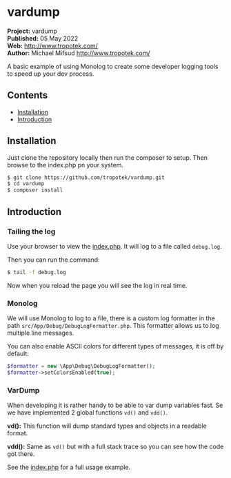 # vardump

__Project:__ vardump  
__Published:__ 05 May 2022  
__Web:__ <http://www.tropotek.com/>  
__Author:__ Michael Mifsud <http://www.tropotek.com/>  

A basic example of using Monolog to create some developer 
logging tools to speed up your dev process.

## Contents

- [Installation](#installation)
- [Introduction](#introduction)

## Installation

Just clone the repository locally then run the composer to setup.
Then browse to the index.php pn your system.

~~~bash
$ git clone https://github.com/tropotek/vardump.git
$ cd vardump
$ composer install 
~~~

## Introduction

### Tailing the log

Use your browser to view the [index.php](index.php). It will log to a file called `debug.log`.

Then you can run the command:
~~~bash
$ tail -f debug.log 
~~~

Now when you reload the page you will see the log in real time.

### Monolog

We will use Monolog to log to a file, there is a custom log formatter in the path
`src/App/Debug/DebugLogFormatter.php`. This formatter allows us to log multiple 
line messages.

You can also enable ASCII colors for different types of messages, it is off by default:

~~~php
$formatter = new \App\Debug\DebugLogFormatter();
$formatter->setColorsEnabled(true);
~~~

### VarDump

When developing it is rather handy to be able to var dump variables fast. Se we have 
implemented 2 global functions `vd()` and `vdd()`.

**vd():** This function will dump standard types and objects in a readable format.

**vdd():** Same as `vd()` but with a full stack trace so you can see how the code got there.


See the [index.php](index.php) for a full usage example.



